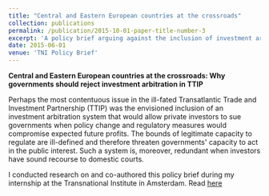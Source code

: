 ```yaml
---
title: "Central and Eastern European countries at the crossroads"
collection: publications
permalink: /publication/2015-10-01-paper-title-number-3
excerpt: 'A policy brief arguing against the inclusion of investment arbitration in TTIP'
date: 2015-06-01
venue: 'TNI Policy Brief'
---
```


**Central and Eastern European countries at the crossroads: Why governments should reject investment arbitration in TTIP**

Perhaps the most contentuous issue in the ill-fated Transatlantic Trade and Investment Partnership (TTIP) was the envisioned inclusion of an investment arbitration system that would allow private investors to sue governments when policy change and regulatory measures would compromise expected future profits. The bounds of legitimate capacity to regulate are ill-defined and therefore threaten governments' capacity to act in the public interest. Such a system is, moreover, redundant when investors have sound recourse to domestic courts.

I conducted research on and co-authored this policy brief during my internship at the Transnational Institute in Amsterdam. Read [here](https://www.tni.org/files/download/governments_should_reject_isds_in_ttip.pdf)
